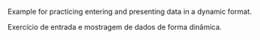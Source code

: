 Example for practicing entering and presenting data in a dynamic format.

Exercício de entrada e mostragem de dados de forma dinâmica.